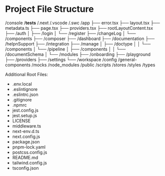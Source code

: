 # Project File Structure

/console
/**tests**
/.next
/.vscode
/.swc
/app
├── error.tsx
├── layout.tsx
├── metadata.ts
├── page.tsx
├── providers.tsx
├── rootLayoutContent.tsx
├── /auth
│ ├── /login
│ └── /register
├── /changeLog
│ └── /components
├── /composer
├── /dashboard
├── /documentation
├── /helpnSupport
├── /integration
├── /manage
│ ├── /doctype
│ │ └── /components
│ └── /pipeline
│ ├── /components
│ │ └── /documentSchema
│ └── /modules
├── /onboarding
├── /playground
├── /providers
├── /settings
└── /workspace
/config
/general-components
/mocks
/node_modules
/public
/scripts
/stores
/styles
/types

Additional Root Files:

- .env.local
- .eslintignore
- .eslintrc.json
- .gitignore
- .npmrc
- jest.config.js
- jest.setup.js
- LICENSE
- middleware.ts
- next-env.d.ts
- next.config.js
- package.json
- pnpm-lock.yaml
- postcss.config.js
- README.md
- tailwind.config.js
- tsconfig.json
